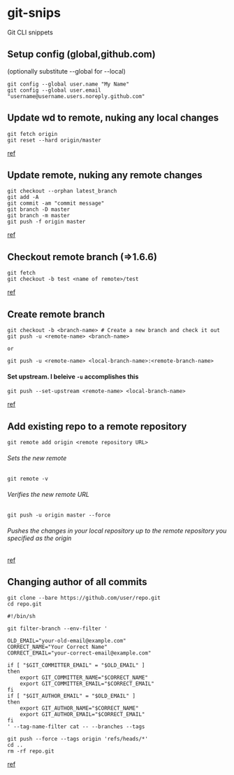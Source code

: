 # git-snips
Git CLI snippets


## Setup config (global,github.com)

(optionally substitute --global for --local)
```
git config --global user.name "My Name"
git config --global user.email "username@username.users.noreply.github.com"
```

## Update wd to remote, nuking any local changes
```
git fetch origin
git reset --hard origin/master
```
[ref](https://stackoverflow.com/questions/6284809/how-can-i-pull-from-remote-git-repository-and-override-the-changes-in-my-local-r)

## Update remote, nuking any remote changes
```
git checkout --orphan latest_branch
git add -A
git commit -am "commit message"
git branch -D master
git branch -m master
git push -f origin master
```
[ref](https://stackoverflow.com/questions/39389380/how-to-overwrite-remote-branch-with-different-local-branch-with-git)


## Checkout remote branch (=>1.6.6)
```
git fetch
git checkout -b test <name of remote>/test
```

[ref](https://stackoverflow.com/questions/1783405/how-do-i-check-out-a-remote-git-branch)


## Create remote branch
```
git checkout -b <branch-name> # Create a new branch and check it out
git push -u <remote-name> <branch-name>
```
`or`
```
git push -u <remote-name> <local-branch-name>:<remote-branch-name>
```

#### Set upstream. I beleive `-u` accomplishes this
```
git push --set-upstream <remote-name> <local-branch-name>
```


[ref](https://stackoverflow.com/questions/1519006/how-do-you-create-a-remote-git-branch)


## Add existing repo to a remote repository
```
git remote add origin <remote repository URL>
```
###### Sets the new remote
```
git remote -v
```
###### Verifies the new remote URL
```
git push -u origin master --force
```
###### Pushes the changes in your local repository up to the remote repository you specified as the origin

[ref](https://help.github.com/articles/adding-an-existing-project-to-github-using-the-command-line)


## Changing author of all commits

```
git clone --bare https://github.com/user/repo.git
cd repo.git
```
```
#!/bin/sh

git filter-branch --env-filter '

OLD_EMAIL="your-old-email@example.com"
CORRECT_NAME="Your Correct Name"
CORRECT_EMAIL="your-correct-email@example.com"

if [ "$GIT_COMMITTER_EMAIL" = "$OLD_EMAIL" ]
then
    export GIT_COMMITTER_NAME="$CORRECT_NAME"
    export GIT_COMMITTER_EMAIL="$CORRECT_EMAIL"
fi
if [ "$GIT_AUTHOR_EMAIL" = "$OLD_EMAIL" ]
then
    export GIT_AUTHOR_NAME="$CORRECT_NAME"
    export GIT_AUTHOR_EMAIL="$CORRECT_EMAIL"
fi
' --tag-name-filter cat -- --branches --tags

```

```
git push --force --tags origin 'refs/heads/*'
cd ..
rm -rf repo.git
```

[ref](https://help.github.com/en/github/using-git/changing-author-info)
